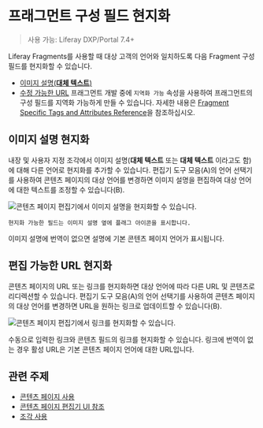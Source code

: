 # 프래그먼트 구성 필드 현지화

> 사용 가능: Liferay DXP/Portal 7.4+

Liferay Fragments를 사용할 때 대상 고객의 언어와 일치하도록 다음 Fragment 구성 필드를 현지화할 수 있습니다.

* [이미지 설명(**대체 텍스트**)](#localizing-image-descriptions)
* [수정 가능한 URL](#localizing-editable-urls) <!-- * \[Collection Filter Label Text\](#localizing-collection-filter-label-text) --> 프래그먼트 개발 중에 `지역화 가능` 속성을 사용하여 프래그먼트의 구성 필드를 지역화 가능하게 만들 수 있습니다. 자세한 내용은 [Fragment Specific Tags and Attributes Reference](../../../../developer-guide/reference/fragments/fragment-specific-tags-reference.md)을 참조하십시오.

## 이미지 설명 현지화

내장 및 사용자 지정 조각에서 이미지 설명(**대체 텍스트** 또는 **대체 텍스트** 이라고도 함)에 대해 다른 언어로 현지화를 추가할 수 있습니다. 편집기 도구 모음(A)의 언어 선택기를 사용하여 콘텐츠 페이지의 대상 언어를 변경하면 이미지 설명을 편집하여 대상 언어에 대한 텍스트를 조정할 수 있습니다(B).

![콘텐츠 페이지 편집기에서 이미지 설명을 현지화할 수 있습니다.](./localizing-fragment-configuration-fields/images/01.png)

```{tip}
현지화 가능한 필드는 이미지 설명 옆에 플래그 아이콘을 표시합니다. 
```

이미지 설명에 번역이 없으면 설명에 기본 콘텐츠 페이지 언어가 표시됩니다.

## 편집 가능한 URL 현지화

콘텐츠 페이지의 URL 또는 링크를 현지화하면 대상 언어에 따라 다른 URL 및 콘텐츠로 리디렉션할 수 있습니다. 편집기 도구 모음(A)의 언어 선택기를 사용하여 콘텐츠 페이지의 대상 언어를 변경하면 URL을 원하는 링크로 업데이트할 수 있습니다(B).

![콘텐츠 페이지 편집기에서 링크를 현지화할 수 있습니다.](./localizing-fragment-configuration-fields/images/02.png)

수동으로 입력한 링크와 콘텐츠 필드의 링크를 현지화할 수 있습니다. 링크에 번역이 없는 경우 활성 URL은 기본 콘텐츠 페이지 언어에 대한 URL입니다.

<!--TASK: explain.
## Localizing Collection Filter Label Text -->

## 관련 주제

- [콘텐츠 페이지 사용](../../../using-content-pages.md)
- [콘텐츠 페이지 편집기 UI 참조](../../../using-content-pages/content-page-editor-ui-reference.md)
- [조각 사용](../../using-fragments.md)
